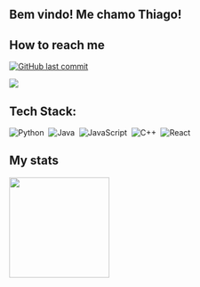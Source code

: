 ## Bem vindo! Me chamo Thiago!

## How to reach me

<a href="mailto:thiagoviniciusc33@gmail.com">
    <img alt="GitHub last commit" src="https://img.shields.io/badge/Gmail-D14836?style=for-the-badge&logo=gmail&logoColor=white" />
  </a>
  
<a href="https://instagram.com/thiago.viniciusc" target="_blank"><img src="https://img.shields.io/badge/-Instagram-%23E4405F?style=for-the-badge&logo=instagram&logoColor=white" target="_blank"></a>

## Tech Stack:

![Python](https://img.shields.io/badge/-Python-555?style=flat&logo=python)&nbsp;
![Java](https://img.shields.io/badge/-Java-555?style=flat&logo=openjdk&logoColor=FFA518)&nbsp;
![JavaScript](https://img.shields.io/badge/-JavaScript-555?style=flat&logo=javascript)&nbsp;
![C++](https://img.shields.io/badge/-C++-blue?style=flat&logo=cplusplus)&nbsp;
![React](https://shields.io/badge/react-black?style=flat&logo=react&style=for-the-badge)&nbsp;


## My stats

<table>
    <tr>
        <img height="180em" src="https://github-readme-stats.vercel.app/api/top-langs/?username=natanmorais23&layout=compact&theme=dark" "Top Languages"/>
    </tr>
    
</table>
